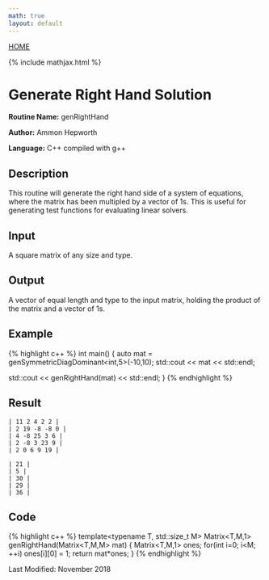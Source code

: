 ```yaml
---
math: true
layout: default
---
```

<a href="https://ammonhepworth.github.io/MATH4610/index">HOME</a>

{% include mathjax.html %}

# Generate Right Hand Solution

**Routine Name:** genRightHand

**Author:** Ammon Hepworth

**Language:** C++ compiled with g++


## Description

This routine will generate the right hand side of a system of equations, where the matrix has been multipled by a vector of 1s. This is useful for generating test functions for evaluating linear solvers.

## Input

A square matrix of any size and type.

## Output

A vector of equal length and type to the input matrix, holding the product of the matrix and a vector of 1s.

## Example

{% highlight c++ %}
int main() 
{
  auto mat = genSymmetricDiagDominant<int,5>(-10,10);
  std::cout << mat << std::endl;

  std::cout << genRightHand(mat) << std::endl;
}
{% endhighlight %}

## Result
```
| 11 2 4 2 2 |
| 2 19 -8 -8 0 |
| 4 -8 25 3 6 |
| 2 -8 3 23 9 |
| 2 0 6 9 19 |

| 21 |
| 5 |
| 30 |
| 29 |
| 36 |
```

## Code

{% highlight c++ %}
template<typename T, std::size_t M>
Matrix<T,M,1> genRightHand(Matrix<T,M,M> mat)
{
  Matrix<T,M,1> ones;
  for(int i=0; i<M; ++i)
    ones[i][0] = 1;
  return mat*ones;
}
{% endhighlight %}

Last Modified: November 2018
